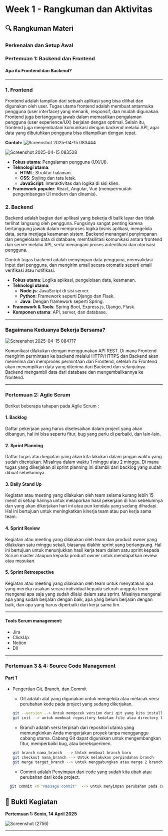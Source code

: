 # Week 1 - Rangkuman dan Aktivitas

## 🔍 Rangkuman Materi

### Perkenalan dan Setup Awal

### Pertemuan 1: Backend dan Frontend

#### Apa itu Frontend dan Backend?

---

### **1. Frontend**

Frontend adalah tampilan dari sebuah aplikasi yang bisa dilihat dan digunakan oleh user. Tugas utama frontend adalah membuat antarmuka pengguna (user interface) yang menarik, responsif, dan mudah digunakan. Frontend juga bertanggung jawab dalam memastikan pengalaman pengguna (user experience/UX) berjalan dengan optimal. Selain itu, frontend juga menjembatani komunikasi dengan backend melalui API, agar data yang dibutuhkan pengguna bisa ditampilkan dengan tepat.

**Contoh:**
![Screenshot 2025-04-15 083444](https://github.com/user-attachments/assets/fe1b050d-0266-4917-999e-6b399be57c51)

![Screenshot 2025-04-15 083528](https://github.com/user-attachments/assets/6d4b6c5c-3f6b-49b8-b49b-48056fd4d30b)

- **Fokus utama**: Pengalaman pengguna (UX/UI).
- **Teknologi utama**:
  - **HTML**: Struktur halaman.
  - **CSS**: Styling dan tata letak.
  - **JavaScript**: Interaktivitas dan logika di sisi klien.
- **Framework populer**: React, Angular, Vue (mempermudah pengembangan UI modern dan dinamis).

### **2. Backend**

Backend adalah bagian dari aplikasi yang bekerja di balik layar dan tidak terlihat langsung oleh pengguna. Fungsinya sangat penting karena bertanggung jawab dalam memproses logika bisnis aplikasi, mengelola data, serta menjaga keamanan sistem. Backend menangani penyimpanan dan pengelolaan data di database, memfasilitasi komunikasi antara frontend dan server melalui API, serta menangani proses autentikasi dan otorisasi pengguna.

Contoh tugas backend adalah menyimpan data pengguna, memvalidasi input dari pengguna, dan mengirim email secara otomatis seperti email verifikasi atau notifikasi.

- **Fokus utama**: Logika aplikasi, pengelolaan data, keamanan.
- **Teknologi utama**:
  - **Node.js**: JavaScript di sisi server.
  - **Python**: Framework seperti Django dan Flask.
  - **Java**: Dengan framework seperti Spring.
- **Framework & Tools**: Spring Boot, Express.js, Django, Flask.
- **Komponen utama**: API, server, dan database.

---

### **Bagaimana Keduanya Bekerja Bersama?**

![Screenshot 2025-04-15 084717](https://github.com/user-attachments/assets/5a464ff8-93a0-4af3-9c11-03146d3e0047)

Komunikasi dilakukan dengan menggunakan API REST. Di mana Frontend mengirim permintaan ke backend melalui HTTP/HTTPS dan Backend akan menerima dan memproses permintaan dari Frontend, setelah itu Frontend akan menampilkan data yang diterima dari Backend dan selanjutnya Backend mengambil data dari database dan mengembalikannya ke frontend.

---

### Pertemuan 2: Agile Scrum

Berikut beberapa tahapan pada Agile Scrum :

#### 1. Backlog

Daftar pekerjaan yang harus diselesaikan dalam project yang akan dibangun, hal ini bisa sepertu fitur, bug yang perlu di perbaiki, dan lain-lain.

#### 2. Sprint Planning

Daftar tugas atau kegiatan yang akan kita lakukan dalam jangan waktu yang sudah ditentukan. Misalnya dalam waktu 1 minggu atau 2 minggu. Di mana tugas yang dikerjakan di sprint planning ini diambil dari backlog yang sudah dibuat sebelumnya.

#### 3. Daily Stand Up

Kegiatan atau meeting yang dilakukan oleh team selama kurang lebih 15 menit di setiap harinya untuk melaporkan hasil pekerjaan di hari sebelumnya dan yang akan dikerjakan hari ini atau pun kendala yang sedang dihadapi. Hal ini bertujuan untuk meningkatkan kinerja team atau pun kerja sama team.

#### 4. Sprint Review

Kegiatan atau meeting yang dilakukan oleh team dan product owner yang dilakukan satu minggu sekali, biasanya diakhir sprint yang berlangsung. Hal ini bertujuan untuk menunjukkan hasil kerja team dalam satu sprint kepada Scrum master ataupun kepada product owner untuk mendapatkan review atau masukan.

#### 5. Sprint Retrospective

Kegiatan atau meeting yang dilakukan oleh team untuk menyatakan apa yang mereka rasakan secara individual kepada seluruh anggota team mengenai apa saja yang sudah dilalui dalam satu sprint. Misalnya mengenai apa yang sudah berjalan dengan baik, apa yang belum berjalan dengan baik, dan apa yang harus diperbaiki dari kerja sama tim.

---

#### Tools Scrum management:

- Jira
- ClickUp
- Notion
- Dll

---

### Pertemuan 3 & 4: Source Code Management

#### Part 1

- Pengertian Git, Branch, dan Commit

  - Git adalah alat yang digunakan untuk mengelola atau melacak versi perubahan kode pada project yang sedang dikerjakan.

  ```bash
  git --version --> Untuk mengecek version dari git yang kita install ataupun mengecek apakah git tersedia atau tidak
  git init --> untuk membuat repository kedalam file atau directory lokal
  ```

  - Branch adalah versi terpisah dari repositori utama yang memungkinkan Anda mengerjakan proyek tanpa mengganggu cabang utama. Cabang Git dapat digunakan untuk mengembangkan fitur, memperbaiki bug, atau bereksperimen.

  ```bash
  git branch nama_branch  --> Untuk membuat branch baru
  git checkout nama_branch --> Untuk melakukan perpindahan branch
  git merge target_branch --> Untuk menggabungkan atau merge 2 branch
  ```

  - Commit adalah Penyimpan dari code yang sudah kita ubah atau perubahan dari kode project.

```bash
  git commit -m "Message commit"  --> Untuk menyimpan perubahan pada code yang di kembangkan.
```

## 📸 Bukti Kegiatan

**Pertemuan 1: Senin, 14 April 2025**

![Screenshot (2756)](https://github.com/user-attachments/assets/dd034d3c-f24d-4571-87df-55987ebf7f6e)

---

```

```

```

```

